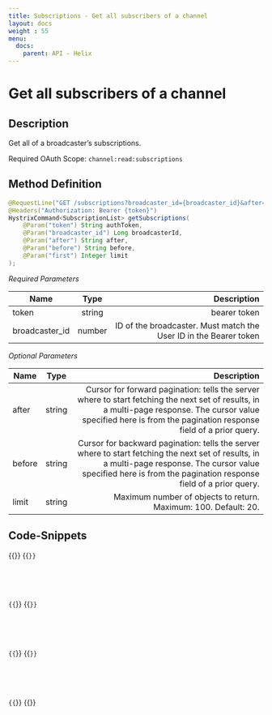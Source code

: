 ```yaml
---
title: Subscriptions - Get all subscribers of a channel
layout: docs
weight : 55
menu: 
  docs:
    parent: API - Helix
---
```


# Get all subscribers of a channel

## Description

Get all of a broadcaster’s subscriptions.

Required OAuth Scope: `channel:read:subscriptions`

## Method Definition

```java
@RequestLine("GET /subscriptions?broadcaster_id={broadcaster_id}&after={after}&before={before}&first={first}")
@Headers("Authorization: Bearer {token}")
HystrixCommand<SubscriptionList> getSubscriptions(
	@Param("token") String authToken,
	@Param("broadcaster_id") Long broadcasterId,
	@Param("after") String after,
	@Param("before") String before,
	@Param("first") Integer limit
);
```

*Required Parameters*

| Name          | Type      | Description  |
| ------------- |:---------:| -----------------:|
| token | string | bearer token |
| broadcaster_id | number | ID of the broadcaster. Must match the User ID in the Bearer token |

*Optional Parameters*

| Name          | Type      | Description  |
| ------------- |:---------:| -----------------:|
| after | string | Cursor for forward pagination: tells the server where to start fetching the next set of results, in a multi-page response. The cursor value specified here is from the pagination response field of a prior query. |
| before | string | Cursor for backward pagination: tells the server where to start fetching the next set of results, in a multi-page response. The cursor value specified here is from the pagination response field of a prior query. |
| limit | string | Maximum number of objects to return. Maximum: 100. Default: 20. |

## Code-Snippets

{{<codeblocks>}}
{{<code Java>}}
```java

```
{{</code>}}
{{<code Groovy>}}
```groovy

```
{{</code>}}
{{<code Kotlin>}}
```kotlin

```
{{</code>}}
{{</codeblocks>}}

